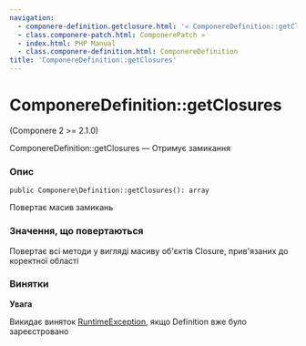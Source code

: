 ```yaml
---
navigation:
  - componere-definition.getclosure.html: '« ComponereDefinition::getClosure'
  - class.componere-patch.html: ComponerePatch »
  - index.html: PHP Manual
  - class.componere-definition.html: ComponereDefinition
title: 'ComponereDefinition::getClosures'
---
```

# ComponereDefinition::getClosures

(Componere 2 >= 2.1.0)

ComponereDefinition::getClosures — Отримує замикання

### Опис

```methodsynopsis
public Componere\Definition::getClosures(): array
```

Повертає масив замикань

### Значення, що повертаються

Повертає всі методи у вигляді масиву об'єктів Closure, прив'язаних до коректної області

### Винятки

**Увага**

Викидає виняток [RuntimeException](class.runtimeexception.html), якщо Definition вже було зареєстровано
